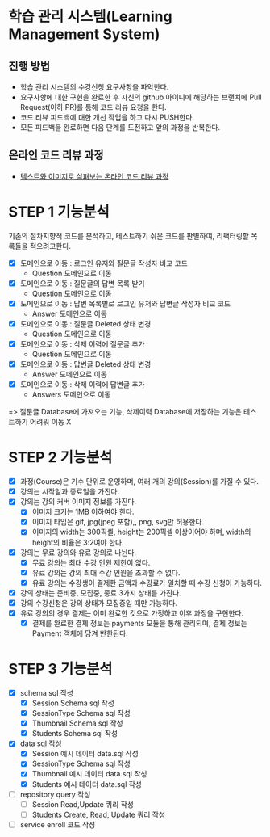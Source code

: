 # 학습 관리 시스템(Learning Management System)
## 진행 방법
* 학습 관리 시스템의 수강신청 요구사항을 파악한다.
* 요구사항에 대한 구현을 완료한 후 자신의 github 아이디에 해당하는 브랜치에 Pull Request(이하 PR)를 통해 코드 리뷰 요청을 한다.
* 코드 리뷰 피드백에 대한 개선 작업을 하고 다시 PUSH한다.
* 모든 피드백을 완료하면 다음 단계를 도전하고 앞의 과정을 반복한다.

## 온라인 코드 리뷰 과정
* [텍스트와 이미지로 살펴보는 온라인 코드 리뷰 과정](https://github.com/next-step/nextstep-docs/tree/master/codereview)

# STEP 1 기능분석
기존의 절차지향적 코드를 분석하고, 테스트하기 쉬운 코드를 판별하여, 리팩터링할 목록들을 적으려고한다.
* [X] 도메인으로 이동 : 로그인 유저와 질문글 작성자 비교 코드
  * Question 도메인으로 이동
* [X] 도메인으로 이동 : 질문글의 답변 목록 받기
  * Question 도메인으로 이동
* [X] 도메인으로 이동 : 답변 목록별로 로그인 유저와 답변글 작성자 비교 코드
  * Answer 도메인으로 이동
* [X] 도메인으로 이동 : 질문글 Deleted 상태 변경
  * Question 도메인으로 이동
* [X] 도메인으로 이동 : 삭제 이력에 질문글 추가
  * Question 도메인으로 이동
* [X] 도메인으로 이동 : 답변글 Deleted 상태 변경
  * Answer 도메인으로 이동
* [X] 도메인으로 이동 : 삭제 이력에 답변글 추가
  * Answers 도메인으로 이동

=> 질문글 Database에 가져오는 기능, 삭제이력 Database에 저장하는 기능은 테스트하기 어려워 이동 X

# STEP 2 기능분석
* [X] 과정(Course)은 기수 단위로 운영하며, 여러 개의 강의(Session)를 가질 수 있다. 
* [X] 강의는 시작일과 종료일을 가진다. 
* [X] 강의는 강의 커버 이미지 정보를 가진다. 
  * [X] 이미지 크기는 1MB 이하여야 한다. 
  * [X] 이미지 타입은 gif, jpg(jpeg 포함),, png, svg만 허용한다.
  * [X] 이미지의 width는 300픽셀, height는 200픽셀 이상이어야 하며, width와 height의 비율은 3:2여야 한다. 
* [X] 강의는 무료 강의와 유료 강의로 나뉜다. 
  * [X] 무료 강의는 최대 수강 인원 제한이 없다. 
  * [X] 유료 강의는 강의 최대 수강 인원을 초과할 수 없다. 
  * [X] 유료 강의는 수강생이 결제한 금액과 수강료가 일치할 때 수강 신청이 가능하다. 
* [X] 강의 상태는 준비중, 모집중, 종료 3가지 상태를 가진다. 
* [X] 강의 수강신청은 강의 상태가 모집중일 때만 가능하다. 
* [X] 유료 강의의 경우 결제는 이미 완료한 것으로 가정하고 이후 과정을 구현한다. 
  * [X] 결제를 완료한 결제 정보는 payments 모듈을 통해 관리되며, 결제 정보는 Payment 객체에 담겨 반한된다.

# STEP 3 기능분석
* [X] schema sql 작성
  * [X] Session Schema sql 작성
  * [X] SessionType Schema sql 작성
  * [X] Thumbnail Schema sql 작성
  * [X] Students Schema sql 작성
* [X] data sql 작성
  * [X] Session 예시 데이터 data.sql 작성
  * [X] SessionType Schema sql 작성
  * [X] Thumbnail 예시 데이터 data.sql 작성
  * [X] Students 예시 데이터 data.sql 작성
* [ ] repository query 작성
  * [ ] Session Read,Update 쿼리 작성
  * [ ] Students Create, Read, Update 쿼리 작성
* [ ] service enroll 코드 작성